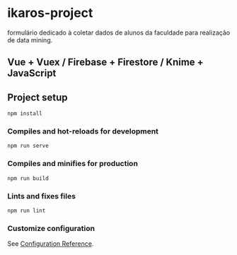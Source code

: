 # ikaros-project

formulário dedicado à coletar dados de alunos da faculdade para realização de data mining.

## Vue + Vuex / Firebase + Firestore / Knime + JavaScript

## Project setup
```
npm install
```

### Compiles and hot-reloads for development
```
npm run serve
```

### Compiles and minifies for production
```
npm run build
```

### Lints and fixes files
```
npm run lint
```

### Customize configuration
See [Configuration Reference](https://cli.vuejs.org/config/).

